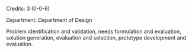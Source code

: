 Credits: 3 (0-0-6)

Department: Department of Design

Problem identification and validation, needs formulation and evaluation, solution generation, evaluation and selection, prototype development and evaluation.